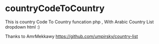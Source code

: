 # countryCodeToCountry
This is country Code To Country funcation php , With Arabic Country List dropdown html :)




Thanks to AmrMekkawy
https://github.com/umpirsky/country-list

